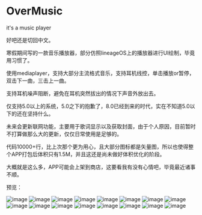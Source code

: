# OverMusic

it's a music player

好吧还是切回中文。

寒假期间写的一款音乐播放器，部分仿照lineageOS上的播放器进行UI绘制，毕竟用习惯了。

使用mediaplayer，支持大部分主流格式音乐，支持耳机线控，单击播放or暂停，双击下一曲，三击上一曲。

支持耳机噪声阻断，避免在耳机突然拔出的情况下声音外放出去。

仅支持5.0以上的系统，5.0之下的抱歉了，8.0已经到来的时代，实在不知道5.0以下的还在坚持什么。

未来会更新联网功能，主要用于歌词显示以及获取封面，由于个人原因，目前暂时不打算做那么大的更新，仅仅日常使用是足够的。

代码10000+行，比上次那个更为用心，且大部分图标都是矢量图，所以也使得整个APP打包后体积只有1.5M，并且这还是尚未做好体积优化的阶段。

大概就是这么多，APP可能会上架到商店，这要看我有没有心情吧，毕竟最近诸事不顺。

预览：

![image](https://github.com/liuzhushaonian/OverMusic/blob/master/image/Screenshot_20180315-180837.png)
![image](https://github.com/liuzhushaonian/OverMusic/blob/master/image/Screenshot_20180315-183132.png)
![image](https://github.com/liuzhushaonian/OverMusic/blob/master/image/Screenshot_20180315-183345.png)
![image](https://github.com/liuzhushaonian/OverMusic/blob/master/image/Screenshot_20180315-183844.png)
![image](https://github.com/liuzhushaonian/OverMusic/blob/master/image/Screenshot_20180315-183915.png)
![image](https://github.com/liuzhushaonian/OverMusic/blob/master/image/Screenshot_20180315-183932.png)
![image](https://github.com/liuzhushaonian/OverMusic/blob/master/image/Screenshot_20180315-183955.png)
![image](https://github.com/liuzhushaonian/OverMusic/blob/master/image/Screenshot_20180315-184001.png)
![image](https://github.com/liuzhushaonian/OverMusic/blob/master/image/Screenshot_20180315-184143.png)
![image](https://github.com/liuzhushaonian/OverMusic/blob/master/image/Screenshot_20180315-184150.png)
![image](https://github.com/liuzhushaonian/OverMusic/blob/master/image/Screenshot_20180315-184211.png)
![image](https://github.com/liuzhushaonian/OverMusic/blob/master/image/Screenshot_20180315-184245.png)
![image](https://github.com/liuzhushaonian/OverMusic/blob/master/image/Screenshot_20180315-184257.png)
![image](https://github.com/liuzhushaonian/OverMusic/blob/master/image/Screenshot_20180315-184307.png)
![image](https://github.com/liuzhushaonian/OverMusic/blob/master/image/Screenshot_20180315-184313.png)
![image](https://github.com/liuzhushaonian/OverMusic/blob/master/image/Screenshot_20180315-184536.png)

